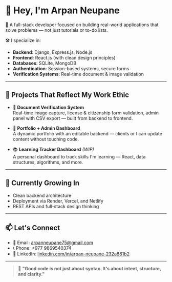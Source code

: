 # 👋 Hey, I'm Arpan Neupane

🚀 A full-stack developer focused on building real-world applications that solve problems — not just tutorials or to-do lists.

🛠️ I specialize in:
- **Backend**: Django, Express.js, Node.js
- **Frontend**: React.js (with clean design principles)
- **Databases**: SQLite, MongoDB
- **Authentication**: Session-based systems, secure forms
- **Verification Systems**: Real-time document & image validation

---

## 💼 Projects That Reflect My Work Ethic

- 🎯 **Document Verification System**  
  Real-time image capture, license & citizenship form validation, admin panel with CSV export — built from backend to frontend.

- 🧭 **Portfolio + Admin Dashboard**  
  A dynamic portfolio with an editable backend — clients or I can update content without touching code.

- 📚 **Learning Tracker Dashboard** *(WIP)*  
  A personal dashboard to track skills I'm learning — React, data structures, algorithms, and more.

---

## 🌱 Currently Growing In
- Clean backend architecture
- Deployment via Render, Vercel, and Netlify
- REST APIs and full-stack design thinking

---

## 📫 Let's Connect
- 📧 Email: [arpanneupane75@gmail.com](mailto:arpanneupane75@gmail.com)  
- 📞 Phone: +977 9869540374  
- 🔗 LinkedIn: [linkedin.com/in/arpan-neupane-232a861b2](https://www.linkedin.com/in/arpan-neupane-232a861b2/)

---

> 🧠 **"Good code is not just about syntax. It's about intent, structure, and clarity."**
